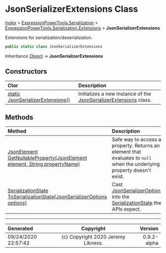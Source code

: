 ﻿# JsonSerializerExtensions Class

[Index](../index.md) > [ExpressionPowerTools.Serialization](ExpressionPowerTools.Serialization.a.md) > [ExpressionPowerTools.Serialization.Extensions](ExpressionPowerTools.Serialization.Extensions.n.md) > **JsonSerializerExtensions**

Extensions for serialization/deserialization.

```csharp
public static class JsonSerializerExtensions
```

Inheritance [Object](https://docs.microsoft.com/dotnet/api/system.object) → **JsonSerializerExtensions**

## Constructors

| Ctor | Description |
| :-- | :-- |
| [static JsonSerializerExtensions()](ExpressionPowerTools.Serialization.Extensions.JsonSerializerExtensions.ctor.md#static-jsonserializerextensions) | Initializes a new instance of the [JsonSerializerExtensions](ExpressionPowerTools.Serialization.Extensions.JsonSerializerExtensions.cs.md) class. |
## Methods

| Method | Description |
| :-- | :-- |
| [JsonElement GetNullableProperty(JsonElement element, String propertyName)](ExpressionPowerTools.Serialization.Extensions.JsonSerializerExtensions.GetNullableProperty.m.md) | Safe way to access a property. Returns an element that evaluates to `null` when the underlying property doesn't exist. |
| [SerializationState ToSerializationState(JsonSerializerOptions options)](ExpressionPowerTools.Serialization.Extensions.JsonSerializerExtensions.ToSerializationState.m.md) | Cast [JsonSerializerOptions](https://docs.microsoft.com/dotnet/api/system.text.json.jsonserializeroptions) into the [SerializationState](ExpressionPowerTools.Serialization.Serializers.SerializationState.cs.md) the APIs expect. |

---

| Generated | Copyright | Version |
| :-- | :-: | --: |
| 09/24/2020 22:57:42 | (c) Copyright 2020 Jeremy Likness. | 0.9.2-alpha |
